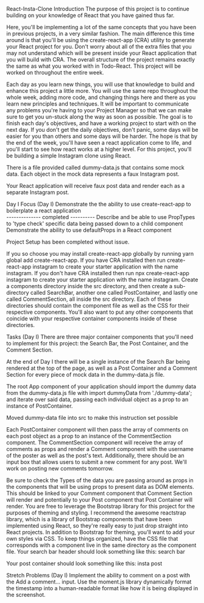 React-Insta-Clone
Introduction
The purpose of this project is to continue building on your knowledge of React that you have gained thus far.

Here, you'll be implementing a lot of the same concepts that you have been in previous projects, in a very similar fashion.
The main difference this time around is that you'll be using the create-react-app (CRA) utility to generate your React project for you.
Don't worry about all of the extra files that you may not understand which will be present inside your React application that you will build with CRA.
The overall structure of the project remains exactly the same as what you worked with in Todo-React.
This project will be worked on throughout the entire week.

Each day as you learn new things, you will use that knowledge to build and enhance this project a little more.
You will use the same repo throughout the whole week, adding more code, and changing things here and there as you learn new principles and techniques.
It will be important to communicate any problems you're having to your Project Manager so that we can make sure to get you un-stuck along the way as soon as possible.
The goal is to finish each day's objectives, and have a working project to start with on the next day.
If you don't get the daily objectives, don't panic, some days will be easier for you than others and some days will be harder.
The hope is that by the end of the week, you'll have seen a react application come to life, and you'll start to see how react works at a higher level.
For this project, you'll be building a simple Instagram clone using React.

There is a file provided called dummy-data.js that contains some mock data. Each object in the mock data represents a faux Instagram post.

Your React application will receive faux post data and render each as a separate Instagram post.

Day I
Focus (Day I)
Demonstrate the the ability to use create-react-app to boilerplate a react application  
-------------- completed ----------
Describe and be able to use PropTypes to 'type check' specific data being passed down to a child component
Demonstrate the ability to use defaultProps in a React component

Project Setup has been completed without issue.

If you so choose you may install create-react-app globally by running yarn global add create-react-app.
If you have CRA installed then run create-react-app instagram to create your starter application with the name instagram.
If you don't have CRA installed then run npx create-react-app instagram to create your starter application with the name instagram.
Create a components directory inside the src directory, and then create a sub-directory called SearchBar, another one called PostContainer, and lastly one called CommentSection, all inside the src directory. Each of these directories should contain the component file as well as the CSS for their respective components. You'll also want to put any other components that coincide with your respective container components inside of these directories.


Tasks (Day I)
There are three major container components that you'll need to implement for this project: the Search Bar, the Post Container, and the Comment Section.

At the end of Day I there will be a single instance of the Search Bar being rendered at the top of the page, as well as a Post Container and a Comment Section for every piece of mock data in the dummy-data.js file.


The root App component of your application should import the dummy data from the dummy-data.js file with import dummyData from './dummy-data'; and iterate over said data, passing each individual object as a prop to an instance of PostContainer.

Moved dummy-data file into src to make this instruction set possible


Each PostContainer component will then pass the array of comments on each post object as a prop to an instance of the CommentSection component.
The CommentSection component will receive the array of comments as props and render a Comment component with the username of the poster as well as the post's text. Additionally, there should be an input box that allows users to submit a new comment for any post. We'll work on posting new comments tomorrow.



Be sure to check the Types of the data you are passing around as props in the components that will be using props to present data as DOM elements. This should be linked to your Comment component that Comment Section will render and potentially to your Post component that Post Container will render.
You are free to leverage the Bootstrap library for this project for the purposes of theming and styling. I recommend the awesome reactstrap library, which is a library of Bootstrap components that have been implemented using React, so they're really easy to just drop straight into React projects.
In addition to Bootstrap for theming, you'll want to add your own styles via CSS. To keep things organized, have the CSS file that corresponds with a component live in the same directory as the component file.
Your search bar header should look something like this: search bar

Your post container should look something like this: insta post

Stretch Problems (Day I)
Implement the ability to comment on a post with the Add a comment... input.
Use the moment.js library dynamically format the timestamp into a human-readable format like how it is being displayed in the screenshot.